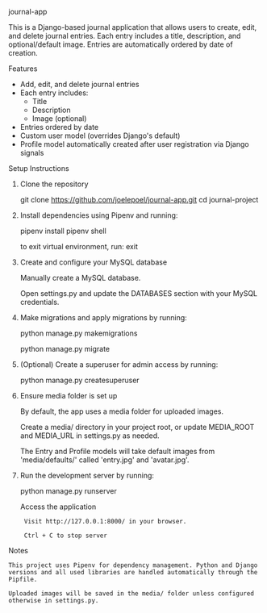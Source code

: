 journal-app

This is a Django-based journal application that allows users to create, edit, and delete journal entries. Each entry includes a title, description, and optional/default image. Entries are automatically ordered by date of creation.


Features

- Add, edit, and delete journal entries
- Each entry includes:
  - Title
  - Description
  - Image (optional)
- Entries ordered by date
- Custom user model (overrides Django's default)
- Profile model automatically created after user registration via Django signals


Setup Instructions

1. Clone the repository

   git clone https://github.com/joelepoel/journal-app.git
   cd journal-project

2. Install dependencies using Pipenv and running:

    pipenv install
    pipenv shell

    to exit virtual environment, run: exit

3. Create and configure your MySQL database

    Manually create a MySQL database.

    Open settings.py and update the DATABASES section with your MySQL credentials.

4. Make migrations and apply migrations by running:

    python manage.py makemigrations

    python manage.py migrate

5. (Optional) Create a superuser for admin access by running:

    python manage.py createsuperuser

6. Ensure media folder is set up

    By default, the app uses a media folder for uploaded images.

    Create a media/ directory in your project root, or update MEDIA_ROOT and MEDIA_URL in settings.py as needed.

    The Entry and Profile models will take default images from 'media/defaults/' called 'entry.jpg' and 'avatar.jpg'.

7. Run the development server by running:

    python manage.py runserver

    Access the application

        Visit http://127.0.0.1:8000/ in your browser.

        Ctrl + C to stop server

Notes

    This project uses Pipenv for dependency management. Python and Django versions and all used libraries are handled automatically through the Pipfile.

    Uploaded images will be saved in the media/ folder unless configured otherwise in settings.py.